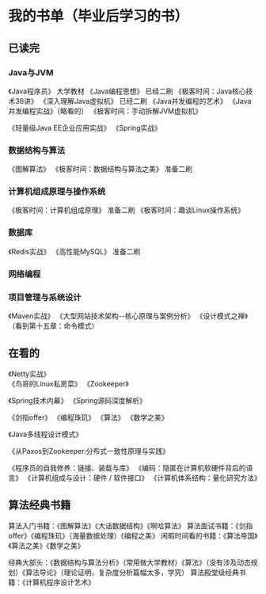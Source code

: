 
# 我的书单（毕业后学习的书）

## 已读完 #################################################################
### Java与JVM
《Java程序员》 大学教材
《Java编程思想》 已经二刷
《极客时间：Java核心技术36讲》
《深入理解Java虚拟机》 已经二刷
《Java并发编程的艺术》
《Java并发编程实战》（略看的）
《极客时间：手动拆解JVM虚拟机》

《轻量级Java EE企业应用实战》
《Spring实战》

### 数据结构与算法
《图解算法》
《极客时间：数据结构与算法之美》 准备二刷

### 计算机组成原理与操作系统
《极客时间：计算机组成原理》 准备二刷
《极客时间：趣谈Linux操作系统》 

### 数据库
《Redis实战》
《高性能MySQL》 准备二刷

### 网络编程

### 项目管理与系统设计
《Maven实战》
《大型网站技术架构--核心原理与案例分析》
《设计模式之禅》（看到第十五章：命令模式）


## 在看的 #################################################################

《Netty实战》  
《鸟哥的Linux私房菜》
《Zookeeper》

《Spring技术内幕》
《Spring源码深度解析》

《剑指offer》
《编程珠玑》
《算法》
《数学之美》

《Java多线程设计模式》

《从Paxos到Zookeeper:分布式一致性原理与实践》

《程序员的自我修养：链接、装载与库》
《编码：隐匿在计算机软硬件背后的语言》
《计算机组成与设计：硬件 / 软件接口》
《计算机体系结构：量化研究方法》


## 算法经典书籍 #################################################################
算法入门书籍：《图解算法》《大话数据结构》《啊哈算法》
算法面试书籍：《剑指offer》《编程珠玑》（海量数据处理）《编程之美》
闲暇时间看的书籍：《算法帝国》《算法之美》《数学之美》

经典大部头：《数据结构与算法分析》（常用做大学教材）《算法》（没有涉及动态规划）《算法导论》（理论证明，复杂度分析篇幅太多，学究）
算法殿堂级经典书籍：《计算机程序设计艺术》
